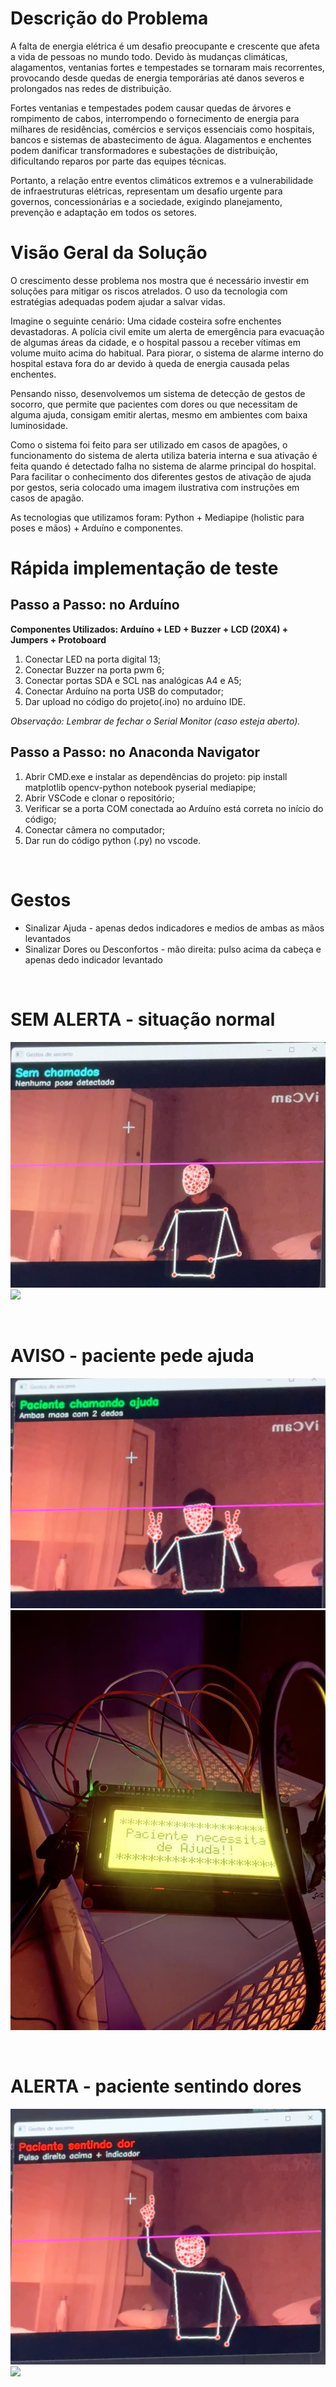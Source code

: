

# Descrição do Problema

A falta de energia elétrica é um desafio preocupante e crescente que afeta a vida de pessoas no mundo todo. Devido às mudanças climáticas, alagamentos, ventanias fortes e tempestades se tornaram mais recorrentes, provocando desde quedas de energia temporárias até danos severos e prolongados nas redes de distribuição.

Fortes ventanias e tempestades podem causar quedas de árvores e rompimento de cabos, interrompendo o fornecimento de energia para milhares de residências, comércios e serviços essenciais como hospitais, bancos e sistemas de abastecimento de água. Alagamentos e enchentes podem danificar transformadores e subestações de distribuição, dificultando reparos por parte das equipes técnicas. 

Portanto, a relação entre eventos climáticos extremos e a vulnerabilidade de infraestruturas elétricas, representam um desafio urgente para governos, concessionárias e a sociedade, exigindo planejamento, prevenção e adaptação em todos os setores.

# Visão Geral da Solução

O crescimento desse problema nos mostra que é necessário investir em soluções para mitigar os riscos atrelados. O uso da tecnologia com estratégias adequadas podem ajudar a salvar vidas.

Imagine o seguinte cenário: Uma cidade costeira sofre enchentes devastadoras. A polícia civil emite um alerta de emergência para evacuação de algumas áreas da cidade, e o hospital passou a receber vítimas em volume muito acima do habitual. Para piorar, o sistema de alarme interno do hospital estava fora do ar devido à queda de energia causada pelas enchentes.

Pensando nisso, desenvolvemos um sistema de detecção de gestos de socorro, que permite que pacientes com dores ou que necessitam de alguma ajuda, consigam emitir alertas, mesmo em ambientes com baixa luminosidade. 

Como o sistema foi feito para ser utilizado em casos de apagões, o funcionamento do sistema de alerta utiliza bateria interna e sua ativação é feita quando é detectado falha no sistema de alarme principal do hospital. Para facilitar o conhecimento dos diferentes gestos de ativação de ajuda por gestos, seria colocado uma imagem ilustrativa com instruções em casos de apagão.

As tecnologias que utilizamos foram: Python + Mediapipe (holistic para poses e mãos) + Arduíno e componentes.

# Rápida implementação de teste

## Passo a Passo: no Arduíno

**Componentes Utilizados: Arduíno + LED + Buzzer + LCD (20X4) + Jumpers + Protoboard**

1. Conectar LED na porta digital 13;
2. Conectar Buzzer na porta pwm 6;
3. Conectar portas SDA e SCL nas analógicas A4 e A5;
4. Conectar Arduíno na porta USB do computador;
5. Dar upload no código do projeto(.ino) no arduíno IDE.

*Observação: Lembrar de fechar o Serial Monitor (caso esteja aberto).*


## Passo a Passo: no Anaconda Navigator

1. Abrir CMD.exe e instalar as dependências do projeto: pip install matplotlib opencv-python notebook pyserial mediapipe;
2. Abrir VSCode e clonar o repositório;
3. Verificar se a porta COM conectada ao Arduíno está correta no início do código;
4. Conectar câmera no computador;
5. Dar run do código python (.py) no vscode.

&nbsp;

# Gestos
- Sinalizar Ajuda - apenas dedos indicadores e medios de ambas as mãos levantados
- Sinalizar Dores ou Desconfortos - mão direita: pulso acima da cabeça e apenas dedo indicador levantado 

&nbsp;


# SEM ALERTA - situação normal
<img src="./images/image11.png">

<img src="./images/image12.png">

&nbsp;

# AVISO - paciente pede ajuda
<img src="./images/image21.png">

<img src="./images/image22.png">

&nbsp;

# ALERTA - paciente sentindo dores
<img src="./images/image31.png">

<img src="./images/image32.png">